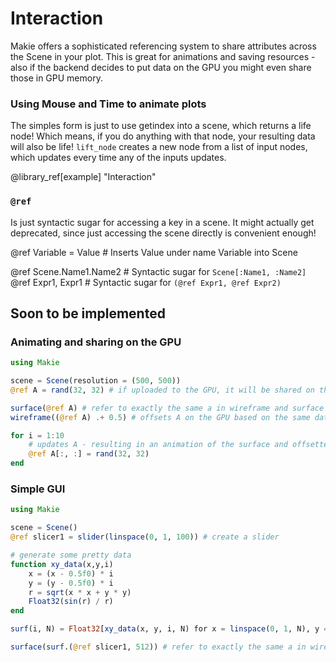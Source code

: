 # Interaction

Makie offers a sophisticated referencing system to share attributes across the Scene
in your plot. This is great for animations and saving resources - also if the backend
decides to put data on the GPU you might even share those in GPU memory.


### Using Mouse and Time to animate plots

The simples form is just to use getindex into a scene, which returns a life node!
Which means, if you do anything with that node, your resulting data will also be life!
`lift_node` creates a new node from a list of input nodes, which updates every time any
of the inputs updates.


@library_ref[example] "Interaction"


### `@ref`

Is just syntactic sugar for accessing a key in a scene.
It might actually get deprecated, since just accessing the scene directly is convenient enough!

@ref Variable = Value # Inserts Value under name Variable into Scene

@ref Scene.Name1.Name2 # Syntactic sugar for `Scene[:Name1, :Name2]`
@ref Expr1, Expr1 # Syntactic sugar for `(@ref Expr1, @ref Expr2)`


## Soon to be implemented


### Animating and sharing on the GPU

```Julia
using Makie

scene = Scene(resolution = (500, 500))
@ref A = rand(32, 32) # if uploaded to the GPU, it will be shared on the GPU

surface(@ref A) # refer to exactly the same a in wireframe and surface plot
wireframe((@ref A) .+ 0.5) # offsets A on the GPU based on the same data

for i = 1:10
    # updates A - resulting in an animation of the surface and offsetted wireframe plot
    @ref A[:, :] = rand(32, 32)
end
```

### Simple GUI

```Julia
using Makie

scene = Scene()
@ref slicer1 = slider(linspace(0, 1, 100)) # create a slider

# generate some pretty data
function xy_data(x,y,i)
    x = (x - 0.5f0) * i
    y = (y - 0.5f0) * i
    r = sqrt(x * x + y * y)
    Float32(sin(r) / r)
end

surf(i, N) = Float32[xy_data(x, y, i, N) for x = linspace(0, 1, N), y = linspace(0, 1, N)]

surface(surf.(@ref slicer1, 512)) # refer to exactly the same a in wireframe and surface plot

```
